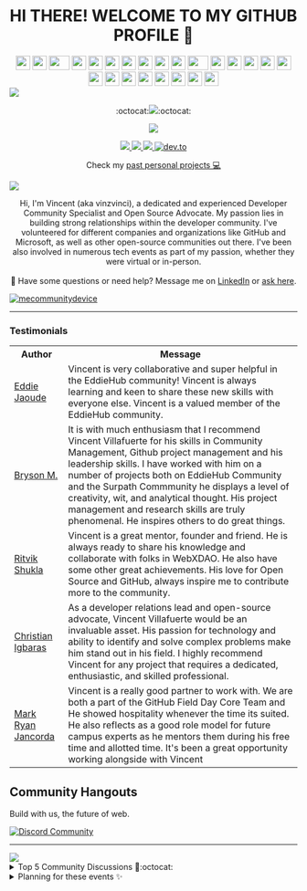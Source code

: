 <h1 align="center">HI THERE! WELCOME TO MY GITHUB PROFILE 👋</h1>
<div align="center">
    <img src="https://cultofthepartyparrot.com/parrots/hd/githubparrot.gif" width="25" height="25"/>
    <img src="https://cultofthepartyparrot.com/flags/hd/iranparrot.gif" width="25" height="25"/>
    <img src="https://cultofthepartyparrot.com/parrots/asyncparrot.gif" width="36" height="25"/>
    <img src="https://cultofthepartyparrot.com/parrots/exceptionallyfastparrot.gif" width="25" height="25"/>
    <img src="https://cultofthepartyparrot.com/parrots/hd/60fpsparrot.gif" width="25" height="25"/>
    <img src="https://cultofthepartyparrot.com/parrots/hd/jumpingparrot.gif" width="25" height="25"/>
    <img src="https://cultofthepartyparrot.com/parrots/hd/opensourceparrot.gif" width="25" height="25"/>
    <img src="https://cultofthepartyparrot.com/parrots/hd/dealwithitnowparrot.gif" width="25" height="25"/>
    <img src="https://cultofthepartyparrot.com/parrots/hd/hypnoparrotlight.gif" width="25" height="25"/>
    <img src="https://cultofthepartyparrot.com/parrots/databaseparrot.gif" width="25" height="25"/>
    <img src="https://cultofthepartyparrot.com/parrots/fixparrot.gif" width="36" height="25"/>
    <img src="https://cultofthepartyparrot.com/parrots/hd/laptop_parrot.gif" width="25" height="25"/>
    <img src="https://cultofthepartyparrot.com/parrots/hd/spinningparrot.gif" width="25" height="25"/>
    <img src="https://cultofthepartyparrot.com/parrots/hd/levitationparrot.gif" width="25" height="25"/>
    <img src="https://cultofthepartyparrot.com/parrots/hd/meldparrot.gif" width="25" height="25"/>
    <img src="https://cultofthepartyparrot.com/parrots/slomoparrot.gif" width="25" height="25"/>
    <img src="https://cultofthepartyparrot.com/parrots/hd/moonwalkingparrot.gif" width="25" height="25"/>
    <img src="https://cultofthepartyparrot.com/parrots/hd/stableparrot.gif" width="25" height="25"/>
    <img src="https://cultofthepartyparrot.com/parrots/hd/scienceparrot.gif" width="25" height="25"/>
    <img src="https://cultofthepartyparrot.com/parrots/hd/pirateparrot.gif" width="25" height="25"/>
    <img src="https://cultofthepartyparrot.com/parrots/hd/footballparrot.gif" width="25" height="25"/>
    <img src="https://cultofthepartyparrot.com/parrots/hd/illuminatiparrot.gif" width="25" height="25"/>
    <img src="https://cultofthepartyparrot.com/parrots/hd/hypnoparrotdark.gif" width="25" height="25"/>
    <img src="https://cultofthepartyparrot.com/parrots/hd/mustacheparrot.gif" width="25" height="25"/>
</div>

<img align="center" src="https://user-images.githubusercontent.com/73097560/102242602-316d5f00-3f35-11eb-8bfa-bab9ccf25ae9.png">

<p align="center">
:octocat:<a href="https://github.com/WebXDAO"><img src="https://img.shields.io/badge/-I'm%20craving%20for%20Open%20Source-green?style=for-the-badge&logo=github"></a>:octocat:
</p>

<p align="center">
  <img src="https://readme-typing-svg.herokuapp.com/?lines=OPEN%20SOURCE%20FOR%20THE%20WIN!;Follow%20our%20community%20below%20👇;Join%20WebX%20DAO;Collaboration%201st,%20Code%202nd.;Community%20make%20things%20easier;You%20don't%20have%20to%20be%20an%20expert%20to%20teach;Let's%20support%20each%20other!;&center=true&width=470&height=45"></a>
</p>

<p align="center">
<a href="https://githubcampus.expert/vinzvinci/"><img src="https://img.shields.io/badge/GitHub Field Expert -800080?style=for-the-badge&logo=github&logoColor=white">
<a href="https://www.facebook.com/gceph/"><img src="https://img.shields.io/badge/GitHub Campus Expert PH 🚩-ff0000?style=for-the-badge&logo=github&logoColor=white">
<a href="https://www.facebook.com/GHFieldDayPH"><img src="https://img.shields.io/badge/GitHub Field Day PH-800080?style=for-the-badge&logo=github&logoColor=white">
<a href="https://dev.to/vinzvinci//"><img alt="dev.to" title="My Dev Blog" src="https://img.shields.io/badge/dev.to-0A0A0A?style=for-the-badge&logo=devdotto&logoColor=white"/></a>

<p align="center">
Check my <a href="https://github.com/vinzvinci-archive">past personal projects 💻</a>
</p>

<!--Trap--:)-->
<a href="https://github.com/404"><img src="https://user-images.githubusercontent.com/73097560/115834477-dbab4500-a447-11eb-908a-139a6edaec5c.gif"></a>
 
<p align="center">
    Hi, I'm Vincent (aka vinzvinci), a dedicated and experienced Developer Community Specialist and Open Source Advocate. My passion lies in building strong relationships within the developer community. I've volunteered for different companies and organizations like GitHub and Microsoft, as well as other open-source communities out there. I've been also involved in numerous tech events as part of my passion, whether they were virtual or in-person. <br><br>🖤 Have some questions or need help? Message me on <a href="https://www.linkedin.com/in/vinzvinci/">LinkedIn</a> or <a href="https://github.com/vinzvinci/vinzvinci/issues/22">ask here</a>. 
</p>

[![mecommunitydevice](https://github.com/vinzvinci/vinzvinci/assets/73097560/f7bdd9cd-616b-444c-aca7-4904137d9a6b)](https://vinzvinciweb.vercel.app/) 

<hr />

### Testimonials

<table>
  <tr>
    <th>Author</th>
    <th>Message</th>
  </tr>
  <tr>
    <td><a target="_blank" href="https://www.linkedin.com/in/eddiejaoude">Eddie Jaoude</a></td>
    <td>Vincent is very collaborative and super helpful in the EddieHub community! Vincent is always learning and keen to share these new skills with everyone else. Vincent is a valued member of the EddieHub community.</td>
  </tr>
  <tr>
    <td><a target="_blank" href="https://www.linkedin.com/in/bryson-ui">Bryson M.</a></td>
    <td>It is with much enthusiasm that I recommend Vincent Villafuerte for his skills in Community Management, Github project management and his leadership skills.
I have worked with him on a number of projects both on EddieHub Community and the Surpath Commmunity he displays a level of creativity, wit, and analytical thought.
His project management and research skills are truly phenomenal. He inspires others to do great things.</td>
  </tr>
  <tr>
    <td><a target="_blank" href="https://www.linkedin.com/in/ritvikshukla">Ritvik Shukla</a></td>
    <td>Vincent is a great mentor, founder and friend. He is always ready to share his knowledge and collaborate with folks in WebXDAO. He also have some other great achievements. His love for Open Source and GitHub, always inspire me to contribute more to the community.</td>
  </tr>
  <tr>
    <td><a target="_blank" href="https://www.linkedin.com/in/christian-igbaras">Christian Igbaras</a></td>
    <td>As a developer relations lead and open-source advocate, Vincent Villafuerte would be an invaluable asset. His passion for technology and ability to identify and solve complex problems make him stand out in his field. I highly recommend Vincent for any project that requires a dedicated, enthusiastic, and skilled professional.</td>
  </tr>
  <tr>
    <td><a target="_blank" href="https://www.linkedin.com/in/ryjin210">Mark Ryan Jancorda</a></td>
    <td>Vincent is a really good partner to work with. We are both a part of the GitHub Field Day Core Team and He showed hospitality whenever the time its suited. He also reflects as a good role model for future campus experts as he mentors them during his free time and allotted time. It's been a great opportunity working alongside with Vincent</td>
  </tr>
</table>

<h2>Community Hangouts</h2>

<p>Build with us, the future of web.</p> 

[![Discord Community](https://discord.com/api/guilds/835424705410236427/widget.png?style=banner2)](https://dsc.gg/webxdao)

<hr />
    
<img src="https://github-readme-streak-stats.herokuapp.com/?user=vinzvinci&theme=radical"> 
<details><summary>Top 5 Community Discussions 🥇:octocat:</summary>
    - 1. <a href="https://github.com/EddieHubCommunity/support/discussions/1779">EddieHub Open Source Ambassador</a><br /> 
    - 2. <a href="https://github.com/EddieHubCommunity/support/discussions/1710">EddieHub Modules</a><br /> 
    - 3. <a href="https://github.com/EddieHubCommunity/support/discussions/780">EddieHub Open Source SWAG</a><br /> 
    - 4. <a href="https://github.com/EddieHubCommunity/support/discussions/604s">EddieHub Events Calendar</a><br /> 
    - 5. <a href="https://github.com/orgs/WebXDAO/discussions/421">WebXGuild - Event Hub for Open Source Organizations</a>
</details>

<details><summary>Planning for these events ✨</summary><br>
    - <a href="https://githubuniverse.com/">GitHub Universe Watch Party 2023</a><br />
    - <a href="https://githubfieldday.com">GitHub Field Day Philippines 2024</a><br />
    - <a href="#">WebXHack Manila 2024</a>
</details> 
